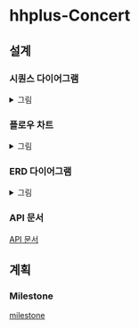 # hhplus-Concert
## 설계
### 시퀀스 다이어그램
<details>
  <summary>그림</summary>
  <div markdown="1">
    <img src="./image/squenceDiagram.png">
  </div>
</details>

### 플로우 차트
<details>
  <summary>그림</summary>
  <div markdown="1">
    <img src="./image/flowChart.png">
  </div>
</details>

### ERD 다이어그램
<details>
  <summary>그림</summary>
  <div markdown="1">
    <img src="./image/erdDiagram.png">
  </div>
</details>

### API 문서
[API 문서](./apiBlueprint.md)

## 계획
### Milestone
[milestone](https://github.com/faulty337/hhplus-Concert/milestones)
